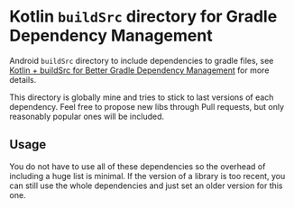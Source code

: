 # Kotlin `buildSrc` directory for Gradle Dependency Management

Android `buildSrc` directory to include dependencies to gradle files, see [Kotlin + buildSrc for Better Gradle Dependency Management](https://handstandsam.com/2018/02/11/kotlin-buildsrc-for-better-gradle-dependency-management/) for more details.

This directory is globally mine and tries to stick to last versions of each dependency. Feel free to propose new libs through Pull requests, but only reasonably popular ones will be included.

## Usage
You do not have to use all of these dependencies so the overhead of including a huge list is minimal. If the version of a library is too recent, you can still use the whole dependencies and just set an older version for this one.


